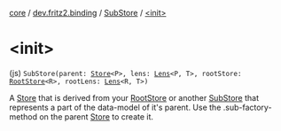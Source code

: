 [core](../../index.md) / [dev.fritz2.binding](../index.md) / [SubStore](index.md) / [&lt;init&gt;](./-init-.md)

# &lt;init&gt;

(js) `SubStore(parent: `[`Store`](../-store/index.md)`<P>, lens: `[`Lens`](../../dev.fritz2.lenses/-lens/index.md)`<P, T>, rootStore: `[`RootStore`](../-root-store/index.md)`<R>, rootLens: `[`Lens`](../../dev.fritz2.lenses/-lens/index.md)`<R, T>)`

A [Store](../-store/index.md) that is derived from your [RootStore](../-root-store/index.md) or another [SubStore](index.md) that represents a part of the data-model of it's parent.
Use the .sub-factory-method on the parent [Store](../-store/index.md) to create it.

